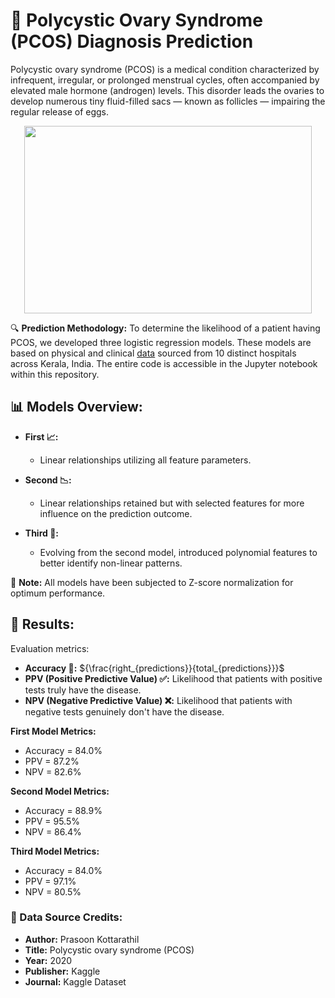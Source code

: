 # 🌺 Polycystic Ovary Syndrome (PCOS) Diagnosis Prediction

Polycystic ovary syndrome (PCOS) is a medical condition characterized by infrequent, irregular, or prolonged menstrual cycles, often accompanied by elevated male hormone (androgen) levels. This disorder leads the ovaries to develop numerous tiny fluid-filled sacs — known as follicles — impairing the regular release of eggs.

<p align="center">
  <img width="460" height="300" src="https://d2jx2rerrg6sh3.cloudfront.net/image-handler/picture/2016/8/Polycystic_ovary_syndrome_shutterstock_91160414.jpg">
</p>

🔍 **Prediction Methodology:** To determine the likelihood of a patient having PCOS, we developed three logistic regression models. These models are based on physical and clinical [data](https://www.kaggle.com/datasets/prasoonkottarathil/polycystic-ovary-syndrome-pcos) sourced from 10 distinct hospitals across Kerala, India. The entire code is accessible in the Jupyter notebook within this repository.

## 📊 Models Overview:

* **First 📈:**
  - Linear relationships utilizing all feature parameters.
  
* **Second 📉:**
  - Linear relationships retained but with selected features for more influence on the prediction outcome.
  
* **Third 🧬:**
  - Evolving from the second model, introduced polynomial features to better identify non-linear patterns.

📌 **Note:** All models have been subjected to Z-score normalization for optimum performance.

## 🔢 Results:
Evaluation metrics:

- **Accuracy 🎯:** ${\frac{right_{predictions}}{total_{predictions}}}$
- **PPV (Positive Predictive Value) ✅:** Likelihood that patients with positive tests truly have the disease.
- **NPV (Negative Predictive Value) ❌:** Likelihood that patients with negative tests genuinely don't have the disease.

**First Model Metrics:**
* Accuracy = 84.0%
* PPV      = 87.2%
* NPV      = 82.6%

**Second Model Metrics:**
* Accuracy = 88.9%
* PPV      = 95.5%
* NPV      = 86.4%

**Third Model Metrics:**
* Accuracy = 84.0%
* PPV      = 97.1%
* NPV      = 80.5%

### 📜 Data Source Credits:
- **Author:** Prasoon Kottarathil
- **Title:** Polycystic ovary syndrome (PCOS)
- **Year:** 2020
- **Publisher:** Kaggle
- **Journal:** Kaggle Dataset
